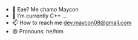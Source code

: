 - 👋 Eae? Me chamo Maycon
- 🌱 I’m currently C++ ...
- 📫 How to reach me dev.maycon08@gmail.com
- 😄 Pronouns: he/him

<!---
DevMaycon/DevMaycon is a ✨ special ✨ repository because its `README.md` (this file) appears on your GitHub profile.
You can click the Preview link to take a look at your changes.
--->
